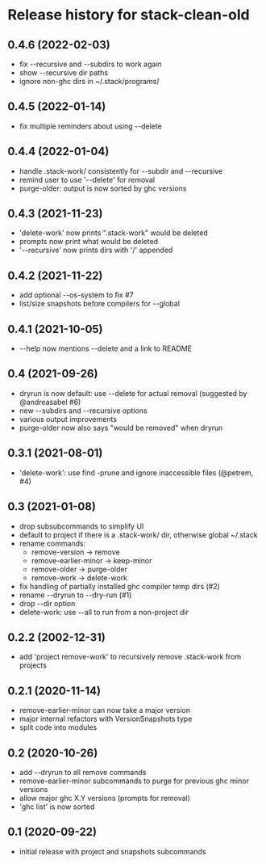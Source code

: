 # Release history for stack-clean-old

## 0.4.6 (2022-02-03)
- fix --recursive and --subdirs to work again
- show --recursive dir paths
- ignore non-ghc dirs in ~/.stack/programs/

## 0.4.5 (2022-01-14)
- fix multiple reminders about using --delete

## 0.4.4 (2022-01-04)
- handle .stack-work/ consistently for --subdir and --recursive
- remind user to use '--delete' for removal
- purge-older: output is now sorted by ghc versions

## 0.4.3 (2021-11-23)
- 'delete-work' now prints ".stack-work" would be deleted
- prompts now print what would be deleted
- '--recursive' now prints dirs with '/' appended

## 0.4.2 (2021-11-22)
- add optional --os-system to fix #7
- list/size snapshots before compilers for --global

## 0.4.1 (2021-10-05)
- --help now mentions --delete and a link to README

## 0.4 (2021-09-26)
- dryrun is now default: use --delete for actual removal
  (suggested by @andreasabel #6)
- new --subdirs and --recursive options
- various output improvements
- purge-older now also says "would be removed" when dryrun

## 0.3.1 (2021-08-01)
- 'delete-work': use find -prune and ignore inaccessible files (@petrem, #4)

## 0.3 (2021-01-08)
- drop subsubcommands to simplify UI
- default to project if there is a .stack-work/ dir, otherwise global ~/.stack
- rename commands:
  - remove-version -> remove
  - remove-earlier-minor -> keep-minor
  - remove-older -> purge-older
  - remove-work -> delete-work
- fix handling of partially installed ghc compiler temp dirs (#2)
- rename --dryrun to --dry-run (#1)
- drop --dir option
- delete-work: use --all to run from a non-project dir

## 0.2.2 (2002-12-31)
- add 'project remove-work' to recursively remove .stack-work from projects

## 0.2.1 (2020-11-14)
- remove-earlier-minor can now take a major version
- major internal refactors with VersionSnapshots type
- split code into modules

## 0.2 (2020-10-26)
- add --dryrun to all remove commands
- remove-earlier-minor subcommands to purge for previous ghc minor versions
- allow major ghc X.Y versions (prompts for removal)
- 'ghc list' is now sorted

## 0.1 (2020-09-22)
- initial release with project and snapshots subcommands
